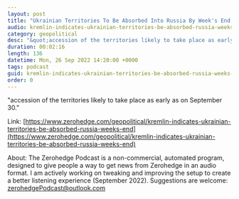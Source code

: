 ```yaml
---
layout: post
title: "Ukrainian Territories To Be Absorbed Into Russia By Week's End: Lawmaker"
audio: kremlin-indicates-ukrainian-territories-be-absorbed-russia-weeks-end-0
category: geopolitical
desc: "&quot;accession of the territories likely to take place as early as on September 30.&quot;"
duration: 00:02:16
length: 136
datetime: Mon, 26 Sep 2022 14:20:00 +0000
tags: podcast
guid: kremlin-indicates-ukrainian-territories-be-absorbed-russia-weeks-end-0
order: 0
---
```

&quot;accession of the territories likely to take place as early as on September 30.&quot;

Link: [https://www.zerohedge.com/geopolitical/kremlin-indicates-ukrainian-territories-be-absorbed-russia-weeks-end](https://www.zerohedge.com/geopolitical/kremlin-indicates-ukrainian-territories-be-absorbed-russia-weeks-end)

About: The Zerohedge Podcast is a non-commercial, automated program, designed to give people a way to get news from Zerohedge in an audio format.  I am actively working on tweaking and improving the setup to create a better listening experience (September 2022).  Suggestions are welcome: [zerohedgePodcast@outlook.com](mailto:zerohedgePodcast@outlook.com)
